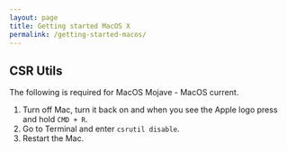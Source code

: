 ```yaml
---
layout: page
title: Getting started MacOS X
permalink: /getting-started-macos/
---
```


## CSR Utils

The following is required for MacOS Mojave - MacOS current.

1. Turn off Mac, turn it back on and when you see the Apple logo press and hold <code>CMD + R</code>.
2. Go to Terminal and enter <code>csrutil disable</code>.
3. Restart the Mac.